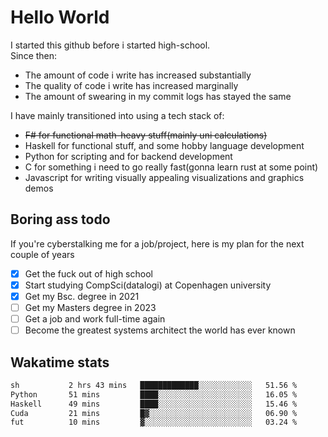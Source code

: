 # Hello World

I started this github before i started high-school.  
Since then:
- The amount of code i write has increased substantially
- The quality of code i write has increased marginally
- The amount of swearing in my commit logs has stayed the same

I have mainly transitioned into using a tech stack of:
- ~~F# for functional math-heavy stuff(mainly uni calculations)~~
- Haskell for functional stuff, and some hobby language development
- Python for scripting and for backend development
- C for something i need to go really fast(gonna learn rust at some point)
- Javascript for writing visually appealing visualizations and graphics demos

## Boring ass todo
If you're cyberstalking me for a job/project, here is my plan for the next couple of years
- [x] Get the fuck out of high school
- [x] Start studying CompSci(datalogi) at Copenhagen university
- [x] Get my Bsc. degree in 2021
- [ ] Get my Masters degree in 2023
- [ ] Get a job and work full-time again
- [ ] Become the greatest systems architect the world has ever known

## Wakatime stats
<!--START_SECTION:waka-->

```txt
sh           2 hrs 43 mins   █████████████░░░░░░░░░░░░   51.56 %
Python       51 mins         ████░░░░░░░░░░░░░░░░░░░░░   16.05 %
Haskell      49 mins         ████░░░░░░░░░░░░░░░░░░░░░   15.46 %
Cuda         21 mins         █▓░░░░░░░░░░░░░░░░░░░░░░░   06.90 %
fut          10 mins         ▓░░░░░░░░░░░░░░░░░░░░░░░░   03.24 %
```

<!--END_SECTION:waka-->
